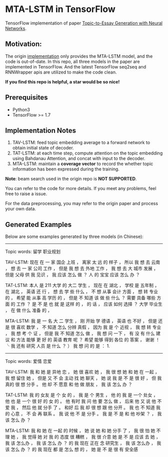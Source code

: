 # MTA-LSTM in TensorFlow

TensorFlow implementation of paper [Topic-to-Essay Generation with Neural Networks](http://ir.hit.edu.cn/~xcfeng/xiaocheng%20Feng's%20Homepage_files/final-topic-essay-generation.pdf).

## Motivation: 

The origin [implementation](https://github.com/hit-computer/MTA-LSTM) only provides the MTA-LSTM model, and the code is out-of-date.
In this repo, all three models in the paper are implemented in TensorFlow. And the latest TensorFlow seq2seq and RNNWrapper apis are utilized to make the code clean. 

**If you find this repo is helpful, a star would be so nice!**

## Prerequisites
- Python3
- TensorFlow >= 1.7

## Implementation Notes
1. TAV-LSTM: feed topic embedding average to a forward network to obtain initial state of decoder.
2. TAT-LSTM: at each time step, compute attention on the topic embedding using Bahdanau Attention, and concat with input to the decoder.
3. MTA-LSTM: maintain a **coverage vector** to record the whether topic information has been expressed during the training.

**Note**: beam search used in the origin repo is **NOT SUPPORTED**.

You can refer to the code for more details. If you meet any problems, feel free to raise a issue. 

For the data preprocessing, you may refer to the origin paper and process your own data.



## Generated Examples
Below are some examples  generated by three models (in Chinese):

---

Topic words:  留学 职业规划

TAV-LSTM: 现在 在 一 家 国企 上班 ， 离家 太 远 的 样子 ， 所以 我 想 去 云南 ， 想 去 一 家 公司 工作 ， 但是 我 想 去 外地 工作 ， 我 想 去 大 城市 发展 ， 但是 父母 供 我 见识 ， 我 应该 怎么 做 ？ 人 的 宝宝 应该 怎么 办 ？

TAT-LSTM: 本人 是 211 大学 的 大二 学生 ， 现在 在 湖北 ， 学校 是 五年制 ， 在 湖北 ， 英语 还 行 ， 想 去 学 些 什么 ， 不 想 从事 会计 方面 ， 想 转 专业 的 ， 希望 能 从事 高 学历 的 ， 但是 不 知道 该 做 些 什么 ？ 需要 具备 哪些 方面 的 工作 ？ 是 不 是 也 就 是 这样 的 ， 的 话 ， 应该 如何 选择 ？ 大学 毕业生 ， 在 做 什么 准备 的 ，

MTA-LSTM: 我 是 一 名 大 二 学生 ， 刚 开始 学 德语 ， 英语 也 不好 ， 但是 还是 很 喜欢 数学 ， 不 知道 怎么 分辨 真假 ， 因为 我 是 个 近视 ， 我 想 转 专业 ， 我 想 考 个 证 ， 但是 我 不 知道 怎么 做 ， 我 想 问 一下 ， 有 没 有 什么 建议 和 方法 能够 更 好 的 英语 教育 呢 ？ 希望 能够 得到 各位 的 答案 ， 谢谢 ！ ╰ 我 还有 研究 人员 是 什么 ？ ） 我 想 问 的 是 ： 1.

---

Topic words: 爱情 恋爱

TAV-LSTM: 我 和 她 是 异地 恋 ， 她 很 喜欢 她 ， 我 很 想 她 和 她 在 一起 ， 我 想 留住 她 ， 但是 又 不 会 主动 找 她 聊天 ， 她 说 我 是 不 是 很 好 ， 但 我 真的 很 想 分手 。 他 却 不 愿意 和 他 做 朋友 ， 我 该 怎么 办 ？

TAT-LSTM:  我 的 女友 是 个 女 的 ， 我 是 个 男生 ， 他 的 我 是 一个 处女 ， 他 也 是 一个 很 好 的 女 的 。 他 有时 我 问 他 要 怎么 做 ， 后来 他 又 说 他 不 爱 我 ， 然后 他 就 分手 了 。 和好 后 我 却 很 想 跟 他 分开 。 我 也 不 知道 我 的 心意 ， 不 会 再 联系 。 我 说 他 不 是 分手 。 我 是 不 是 和 他 吵架 ？ ， 我 该 怎么 办 ？

MTA-LSTM: 我 和 她 在 一起 的 时候 ， 她 说 她 和 她 分手 了 ， 我 很 怕 她 不 理 她 ， 我 觉得 她 对 我 的 态度 很 糟糕 ， 我 很 介意 她 是 不 是 应该 去 她 ， 我 该 怎么办 ， 我 该 怎么 办 ？ 的 我 现在 正在 念 研究生 ， 我 该 怎么办 ， 我 该 怎么 办 ？ 的 我 现在 都 是 怎么 想 的 ， 她 是 不 是 很 有 安全感 